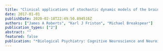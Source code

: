 ```yaml
---
title: "Clinical applications of stochastic dynamic models of the brain, part I: A primer"
date: 2017-01-01
publishDate: 2020-02-18T22:49:50.894516Z
authors: ["James A Roberts", "Karl J Friston", "Michael Breakspear"]
publication_types: ["2"]
abstract: ""
featured: false
publication: "*Biological Psychiatry: Cognitive Neuroscience and Neuroimaging*"
---
```


